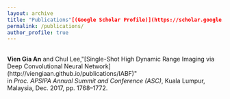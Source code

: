 ```yaml
---
layout: archive
title: "Publications"[(Google Scholar Profile)](https://scholar.google.com/citations?hl=en&user=f_uYnPsAAAAJ)"
permalink: /publications/
author_profile: true
---
```

<br>
<b>Vien Gia An</b> and Chul Lee,"[Single-Shot High Dynamic Range Imaging via Deep Convolutional Neural Network](http://viengiaan.github.io/publications/IABF)"</b> <br> in <i> Proc. APSIPA Annual Summit and Conference (ASC)</i>, Kuala Lumpur, Malaysia, Dec. 2017, pp. 1768–1772. 
